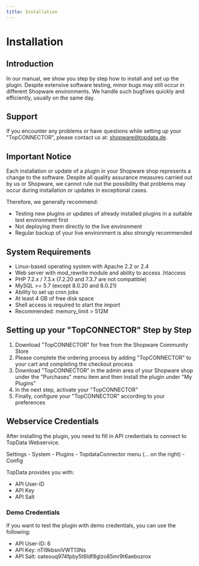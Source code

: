 ```yaml
---
title: Installation
---
```

# Installation

## Introduction

In our manual, we show you step by step how to install and set up the plugin. Despite extensive software testing, minor bugs may still occur in different Shopware environments. We handle such bugfixes quickly and efficiently, usually on the same day.

## Support

If you encounter any problems or have questions while setting up your "TopCONNECTOR", please contact us at: shopware@topdata.de.

## Important Notice

Each installation or update of a plugin in your Shopware shop represents a change to the software. Despite all quality assurance measures carried out by us or Shopware, we cannot rule out the possibility that problems may occur during installation or updates in exceptional cases.

Therefore, we generally recommend:
* Testing new plugins or updates of already installed plugins in a suitable test environment first
* Not deploying them directly to the live environment
* Regular backup of your live environment is also strongly recommended

## System Requirements

* Linux-based operating system with Apache 2.2 or 2.4
* Web server with mod_rewrite module and ability to access .htaccess
* PHP 7.2.x / 7.3.x (7.2.20 and 7.3.7 are not compatible)
* MySQL >= 5.7 (except 8.0.20 and 8.0.21)
* Ability to set up cron jobs
* At least 4 GB of free disk space
* Shell access is required to start the import
* Recommended: memory_limit > 512M


## Setting up your "TopCONNECTOR" Step by Step

1. Download "TopCONNECTOR" for free from the Shopware Community Store
2. Please complete the ordering process by adding "TopCONNECTOR" to your cart and completing the checkout process
3. Download "TopCONNECTOR" in the admin area of your Shopware shop under the "Purchases" menu item and then install the plugin under "My Plugins"
4. In the next step, activate your "TopCONNECTOR"
5. Finally, configure your "TopCONNECTOR" according to your preferences


## Webservice Credentials
After installing the plugin, you need to fill in API credentials to connect to TopData Webservice.

Settings - System - Plugins - TopdataConnector menu (... on the right) - Config

TopData provides you with:

- API User-ID
- API Key
- API Salt

### Demo Credentials

If you want to test the plugin with demo credentials, you can use the following:

- API User-ID: 6
- API Key: nTI9kbsniVWT13Ns
- API Salt: oateouq974fpby5t6ldf8glzo85mr9t6aebozrox


